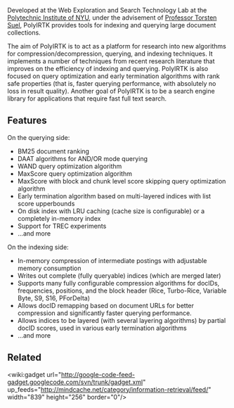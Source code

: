 Developed at the Web Exploration and Search Technology Lab at the [Polytechnic Institute of NYU](http://poly.edu/), under the advisement of [Professor Torsten Suel](http://cis.poly.edu/suel/), PolyIRTK provides tools for indexing and querying large document collections.

The aim of PolyIRTK is to act as a platform for research into new algorithms for compression/decompression, querying, and indexing techniques. It implements a number of techniques from recent research literature that improves on the efficiency of indexing and querying. PolyIRTK is also focused on query optimization and early termination algorithms with rank safe properties (that is, faster querying performance, with absolutely no loss in result quality).
Another goal of PolyIRTK is to be a search engine library for applications that require fast full text search.

## Features ##
On the querying side:
  * BM25 document ranking
  * DAAT algorithms for AND/OR mode querying
  * WAND query optimization algorithm
  * MaxScore query optimization algorithm
  * MaxScore with block and chunk level score skipping query optimization algorithm
  * Early termination algorithm based on multi-layered indices with list score upperbounds
  * On disk index with LRU caching (cache size is configurable) or a completely in-memory index
  * Support for TREC experiments
  * ...and more

On the indexing side:
  * In-memory compression of intermediate postings with adjustable memory consumption
  * Writes out complete (fully queryable) indices (which are merged later)
  * Supports many fully configurable compression algorithms for docIDs, frequencies, positions, and the block header (Rice, Turbo-Rice, Variable Byte, S9, S16, PForDelta)
  * Allows docID remapping based on document URLs for better compression and significantly faster querying performance.
  * Allows indices to be layered (with several layering algorithms) by partial docID scores, used in various early termination algorithms
  * ...and more

## Related ##
<wiki:gadget url="http://google-code-feed-gadget.googlecode.com/svn/trunk/gadget.xml" up\_feeds="http://mindcache.net/category/information-retrieval/feed/" width="839" height="256" border="0"/>